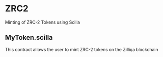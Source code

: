 # ZRC2
Minting of ZRC-2 Tokens using Scilla

## MyToken.scilla
This contract allows the user to mint ZRC-2 tokens on the Zilliqa blockchain
